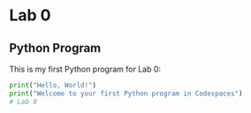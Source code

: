 # Lab 0

## Python Program
This is my first Python program for Lab 0:

```python
print("Hello, World!")
print("Welcome to your first Python program in Codespaces")
# Lab 0
